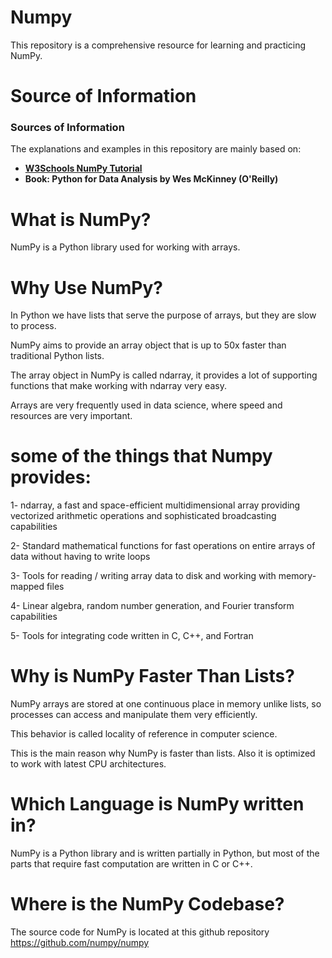 # Numpy
This repository is a comprehensive resource for learning and practicing NumPy.

# Source of Information
### Sources of Information
The explanations and examples in this repository are mainly based on:

- **[W3Schools NumPy Tutorial](https://www.w3schools.com/python/numpy_intro.asp)**
- **Book: Python for Data Analysis by Wes McKinney (O'Reilly)**

# What is NumPy?
NumPy is a Python library used for working with arrays.

# Why Use NumPy?
In Python we have lists that serve the purpose of arrays, but they are slow to process.

NumPy aims to provide an array object that is up to 50x faster than traditional Python lists.

The array object in NumPy is called ndarray, it provides a lot of supporting functions that make working with ndarray very easy.

Arrays are very frequently used in data science, where speed and resources are very important.

# some of the things that Numpy provides:
1- ndarray, a fast and space-efficient multidimensional array providing vectorized arithmetic operations and sophisticated broadcasting capabilities

2- Standard mathematical functions for fast operations on entire arrays of data without having to write loops

3- Tools for reading / writing array data to disk and working with memory-mapped files

4- Linear algebra, random number generation, and Fourier transform capabilities

5- Tools for integrating code written in C, C++, and Fortran

# Why is NumPy Faster Than Lists?
NumPy arrays are stored at one continuous place in memory unlike lists, so processes can access and manipulate them very efficiently.

This behavior is called locality of reference in computer science.

This is the main reason why NumPy is faster than lists. Also it is optimized to work with latest CPU architectures.

# Which Language is NumPy written in?
NumPy is a Python library and is written partially in Python, but most of the parts that require fast computation are written in C or C++.

# Where is the NumPy Codebase?
The source code for NumPy is located at this github repository  https://github.com/numpy/numpy


